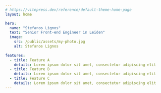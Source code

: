 ```yaml
---
# https://vitepress.dev/reference/default-theme-home-page
layout: home

hero:
  name: "Stefanos Lignos"
  text: "Senior Front-end Engineer in Leiden"
  image:
    src: /public/assets/my-photo.jpg
    alt: Stefanos Lignos
    
features:
  - title: Feature A
    details: Lorem ipsum dolor sit amet, consectetur adipiscing elit
  - title: Feature B
    details: Lorem ipsum dolor sit amet, consectetur adipiscing elit
  - title: Feature C
    details: Lorem ipsum dolor sit amet, consectetur adipiscing elit
---
```



